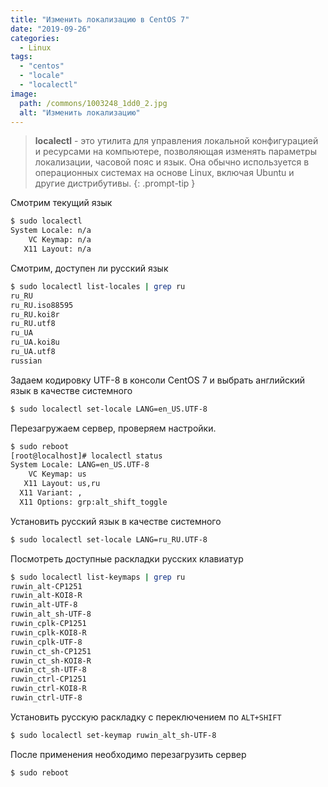 ```yaml
---
title: "Изменить локализацию в CentOS 7"
date: "2019-09-26"
categories: 
  - Linux
tags: 
  - "centos"
  - "locale"
  - "localectl"
image:
  path: /commons/1003248_1dd0_2.jpg
  alt: "Изменить локализацию"
---
```


>**localectl** - это утилита для управления локальной конфигурацией и ресурсами на компьютере, позволяющая изменять параметры локализации, часовой пояс и язык. Она обычно используется в операционных системах на основе Linux, включая Ubuntu и другие дистрибутивы.
{: .prompt-tip }

Смотрим текущий язык

```sh
$ sudo localectl
System Locale: n/a
    VC Keymap: n/a
   X11 Layout: n/a
```

Смотрим, доступен ли русский язык

```sh
$ sudo localectl list-locales | grep ru
ru_RU
ru_RU.iso88595
ru_RU.koi8r
ru_RU.utf8
ru_UA
ru_UA.koi8u
ru_UA.utf8
russian
```

Задаем кодировку UTF-8 в консоли CentOS 7 и выбрать английский язык в качестве системного

```sh
$ sudo localectl set-locale LANG=en_US.UTF-8
```

Перезагружаем сервер, проверяем настройки.

```sh
$ sudo reboot
[root@localhost]# localectl status
System Locale: LANG=en_US.UTF-8
    VC Keymap: us
   X11 Layout: us,ru
  X11 Variant: ,
  X11 Options: grp:alt_shift_toggle
```

Установить русский язык в качестве системного

```sh
$ sudo localectl set-locale LANG=ru_RU.UTF-8
```

Посмотреть доступные раскладки русских клавиатур

```sh
$ sudo localectl list-keymaps | grep ru
ruwin_alt-CP1251
ruwin_alt-KOI8-R
ruwin_alt-UTF-8
ruwin_alt_sh-UTF-8
ruwin_cplk-CP1251
ruwin_cplk-KOI8-R
ruwin_cplk-UTF-8
ruwin_ct_sh-CP1251
ruwin_ct_sh-KOI8-R
ruwin_ct_sh-UTF-8
ruwin_ctrl-CP1251
ruwin_ctrl-KOI8-R
ruwin_ctrl-UTF-8
```

Установить русскую раскладку с переключением по `ALT+SHIFT`

```sh
$ sudo localectl set-keymap ruwin_alt_sh-UTF-8
```

После применения необходимо перезагрузить сервер

```sh
$ sudo reboot
```
